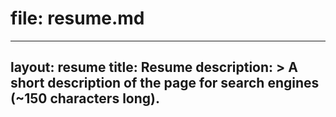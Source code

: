 # file: resume.md
---
layout: resume
title:  Resume
description: >
  A short description of the page for search engines (~150 characters long).
---
